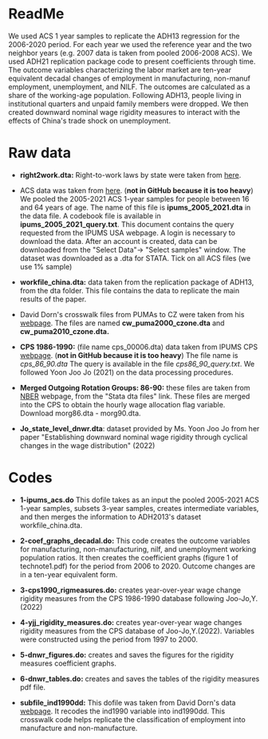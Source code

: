 # ReadMe

We used ACS 1 year samples to replicate the ADH13 regression for the 2006-2020 period. For each year we used the reference year and the two neighbor years (e.g. 2007 data is taken from pooled 2006-2008 ACS). We used ADH21 replication package code to present coefficients through time. The outcome variables characterizing the labor market are ten-year equivalent decadal changes of employment in manufacturing, non-manuf employment, unemployment, and NILF. The outcomes are calculated as a share of the working-age population. Following ADH13, people living in institutional quarters and unpaid family members were dropped. We then created downward nominal wage rigidity measures to interact with the effects of China's trade shock on unemployment.

# Raw data

-   **right2work.dta:** Right-to-work laws by state were taken from [here](https://nrtwc.org/facts/state-right-to-work-timeline-2016/).

-   ACS data was taken from [here](https://usa.ipums.org/usa). (**not in GitHub because it is too heavy**) We pooled the 2005-2021 ACS 1-year samples for people between 16 and 64 years of age. The name of this file is **ipums_2005_2021.dta** in the data file. A codebook file is available in **ipums_2005_2021_query.txt**. This document contains the query requested from the IPUMS USA webpage. A login is necessary to download the data. After an account is created, data can be downloaded from the "Select Data"-> "Select samples" window. The dataset was downloaded as a .dta for STATA. Tick on all ACS files (we use 1% sample)

-   **workfile_china.dta:** data taken from the replication package of ADH13, from the dta folder. This file contains the data to replicate the main results of the paper.

-   David Dorn's crosswalk files from PUMAs to CZ were taken from his [webpage](https://www.ddorn.net/). The files are named **cw_puma2000_czone.dta** and **cw_puma2010_czone.dta.**

-   **CPS 1986-1990:** (file name cps_00006.dta) data taken from IPUMS CPS [webpage](https://cps.ipums.org/cps/).  (**not in GitHub because it is too heavy**) The file name is *cps_86_90.dta* The query is available in the file *cps86_90_query.txt*. We followed Yoon Joo Jo (2021) on the data processing procedures.

-   **Merged Outgoing Rotation Groups: 86-90:** these files are taken from [NBER](https://www.nber.org/research/data/current-population-survey-cps-merged-outgoing-rotation-group-earnings-data) webpage, from the "Stata dta files" link. These files are merged into the CPS to obtain the hourly wage allocation flag variable. Download morg86.dta - morg90.dta.

-   **Jo_state_level_dnwr.dta**: dataset provided by Ms. Yoon Joo Jo from her paper "Establishing downward nominal wage rigidity through cyclical changes in the wage distribution" (2022)

# Codes

-   **1-ipums_acs.do** This dofile takes as an input the pooled 2005-2021 ACS 1-year samples, subsets 3-year samples, creates intermediate variables, and then merges the information to ADH2013's dataset workfile_china.dta.

-   **2-coef_graphs_decadal.do:** This code creates the outcome variables for manufacturing, non-manufacturing, nilf, and unemployment working population ratios. It then creates the coefficient graphs (figure 1 of technote1.pdf) for the period from 2006 to 2020. Outcome changes are in a ten-year equivalent form.

-   **3-cps1990_rigmeasures.do:** creates year-over-year wage change rigidity measures from the CPS 1986-1990 database following Joo-Jo,Y.(2022)

-   **4-yjj_rigidity_measures.do:** creates year-over-year wage changes rigidity measures from the CPS database of Joo-Jo,Y.(2022). Variables were constructed using the period from 1997 to 2000.

-   **5-dnwr_figures.do:** creates and saves the figures for the rigidity measures coefficient graphs.

-   **6-dnwr_tables.do:** creates and saves the tables of the rigidity measures pdf file.

-   **subfile_ind1990dd:** This dofile was taken from David Dorn's data [webpage](https://www.ddorn.net/data.htm). It recodes the ind1990 variable into ind1990dd. This crosswalk code helps replicate the classification of employment into manufacture and non-manufacture.
